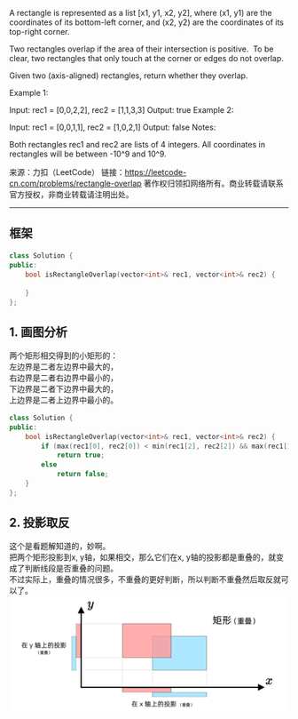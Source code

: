 A rectangle is represented as a list [x1, y1, x2, y2], where (x1, y1) are the coordinates of its bottom-left corner, and (x2, y2) are the coordinates of its top-right corner.

Two rectangles overlap if the area of their intersection is positive.  To be clear, two rectangles that only touch at the corner or edges do not overlap.

Given two (axis-aligned) rectangles, return whether they overlap.

Example 1:

Input: rec1 = [0,0,2,2], rec2 = [1,1,3,3]
Output: true
Example 2:

Input: rec1 = [0,0,1,1], rec2 = [1,0,2,1]
Output: false
Notes:

Both rectangles rec1 and rec2 are lists of 4 integers.
All coordinates in rectangles will be between -10^9 and 10^9.

来源：力扣（LeetCode）
链接：https://leetcode-cn.com/problems/rectangle-overlap
著作权归领扣网络所有。商业转载请联系官方授权，非商业转载请注明出处。
____________________________________  
  
## 框架
```cpp
class Solution {
public:
    bool isRectangleOverlap(vector<int>& rec1, vector<int>& rec2) {

    }
};
```
  
## 1. 画图分析
两个矩形相交得到的小矩形的：  
左边界是二者左边界中最大的，  
右边界是二者右边界中最小的，  
下边界是二者下边界中最大的，  
上边界是二者上边界中最小的。  
```cpp
class Solution {
public:
    bool isRectangleOverlap(vector<int>& rec1, vector<int>& rec2) {
        if (max(rec1[0], rec2[0]) < min(rec1[2], rec2[2]) && max(rec1[1], rec2[1]) < min(rec1[3], rec2[3]))
            return true;
        else
            return false;
    }
};
```
  
## 2. 投影取反
这个是看题解知道的，妙啊。  
把两个矩形投影到x, y轴，如果相交，那么它们在x, y轴的投影都是重叠的，就变成了判断线段是否重叠的问题。  
不过实际上，重叠的情况很多，不重叠的更好判断，所以判断不重叠然后取反就可以了。  
![projection](projection.jpg)